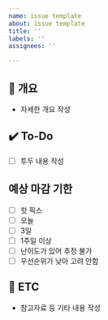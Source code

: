 ```yaml
---
name: issue template
about: issue template
title: ''
labels: ''
assignees: ''

---
```


## 📝 개요
- 자세한 개요 작성

## ✔️ To-Do
- [ ] 투두 내용 작성

## 예상 마감 기한
- [ ] 핫 픽스
- [ ] 오늘
- [ ] 3일
- [ ] 1주일 이상
- [ ] 난이도가 있어 추정 불가
- [ ] 우선순위가 낮아 고려 안함

## 👀 ETC
- 참고자료 등 기타 내용 작성
